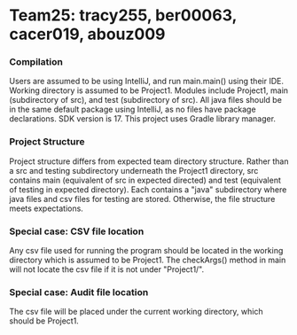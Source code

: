 # Team25: tracy255, ber00063, cacer019, abouz009

### Compilation
Users are assumed to be using IntelliJ, and run main.main() using their IDE.
Working directory is assumed to be Project1.
Modules include Project1, main (subdirectory of src), and test (subdirectory of src).
All java files should be in the same default package using IntelliJ, as no files 
have package declarations.
SDK version is 17.
This project uses Gradle library manager.

### Project Structure
Project structure differs from expected team directory structure. Rather than a src
and testing subdirectory underneath the Project1 directory, src contains main
(equivalent of src in expected directed) and test (equivalent of testing in expected
directory). Each contains a "java" subdirectory where java files and csv files for
testing are stored. Otherwise, the file structure meets expectations.

### Special case: CSV file location
Any csv file used for running the program should be located in the working directory
which is assumed to be Project1. The checkArgs() method in main will not locate the
csv file if it is not under "Project1/".

### Special case: Audit file location
The csv file will be placed under the current working directory, which should be 
Project1.

